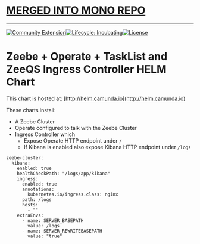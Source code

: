 # [MERGED INTO MONO REPO](https://github.com/camunda-community-hub/camunda-cloud-helm)

----------------------------------

[![Community Extension](https://img.shields.io/badge/Community%20Extension-An%20open%20source%20community%20maintained%20project-FF4700)](https://github.com/camunda-community-hub/community)[![Lifecycle: Incubating](https://img.shields.io/badge/Lifecycle-Incubating-blue)](https://github.com/Camunda-Community-Hub/community/blob/main/extension-lifecycle.md#incubating-)[![License](https://img.shields.io/badge/License-Apache%202.0-blue.svg)](https://opensource.org/licenses/Apache-2.0)

# Zeebe + Operate + TaskList and ZeeQS Ingress Controller HELM Chart
 
 
This chart is hosted at: [http://helm.camunda.io](http://helm.camunda.io)
 
These charts install:
- A Zeebe Cluster
- Operate configured to talk with the Zeebe Cluster
- Ingress Controller which
    - Expose Operate HTTP endpoint under `/`
    - If Kibana is enabled also expose Kibana HTTP endpoint under `/logs`
   

```
zeebe-cluster: 
  kibana:
    enabled: true     
    healthCheckPath: "/logs/app/kibana"
    ingress:
      enabled: true
      annotations:
        kubernetes.io/ingress.class: nginx
      path: /logs
      hosts:
        - ""
    extraEnvs:
      - name: SERVER_BASEPATH
        value: /logs
      - name: SERVER_REWRITEBASEPATH
        value: "true"
```
